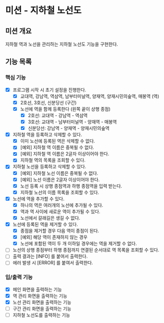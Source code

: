 # 미션 - 지하철 노선도

## 미션 개요

지하철 역과 노선을 관리하는 지하철 노선도 기능을 구현한다.

## 기능 목록

### 핵심 기능

- [x] 프로그램 시작 시 초기 설정을 진행한다.
    - [x] 교대역, 강남역, 역삼역, 남부터미널역, 양재역, 양재시민의숲역, 매봉역 (역)
    - [x] 2호선, 3호선, 신분당선 (구간)
    - [x] 노선에 역을 함께 등록한다 (왼쪽 끝이 상행 종점)
        - [x] 2호선: 교대역 - 강남역 - 역삼역
        - [x] 3호선: 교대역 - 남부터미널역 - 양재역 - 매봉역
        - [x] 신분당선: 강남역 - 양재역 - 양재시민의숲역
- [x] 지하철 역을 등록하고 삭제할 수 있다.
    - [x] 이미 노선에 등록된 역은 삭제할 수 없다.
    - [x] [예외] 지하철 역 이름은 중복될 수 없다.
    - [x] [예외] 지하철 역 이름은 2글자 이상이어야 한다.
    - [x] 지하철 역의 목록을 조회할 수 있다.
- [x] 지하철 노선을 등록하고 삭제할 수 있다.
    - [x] [예외] 지하철 노선 이름은 중복될 수 없다.
    - [x] [예외] 노선 이름은 2글자 이상이어야 한다.
    - [x] 노선 등록 시 상행 종점역과 하행 종점역을 입력 받는다.
    - [x] 지하철 노선의 이름 목록을 조회할 수 있다.
- [x] 노선에 역을 추가할 수 있다.
    - [x] 하나의 역은 여러개의 노선에 추가될 수 있다.
    - [x] 역과 역 사이에 새로운 역이 추가될 수 있다.
    - [x] 노선에서 갈래길은 생길 수 없다.
- [x] 노선에 등록된 역을 제거할 수 있다.
    - [x] 종점을 제거할 경우 다음 역이 종점이 된다.
    - [x] [예외] 해당 역이 존재하지 않는 경우
    - [x] 노선에 포함된 역이 두 개 이하일 경우에는 역을 제거할 수 없다.
- [ ] 노선의 상행 종점부터 하행 종점까지 연결된 순서대로 역 목록을 조회할 수 있다.
- [ ] 출력 결과는 [INFO] 를 붙여서 출력한다.
- [ ] 에러 발생 시 [ERROR] 를 붙여서 출력한다.

### 입/출력 기능

- [x] 메인 화면을 출력하는 기능
- [x] 역 관리 화면을 출력하는 기능
- [x] 노선 관리 화면을 출력하는 기능
- [ ] 구간 관리 화면을 출력하는 기능
- [ ] 지하철 노선도를 출력하는 기능
